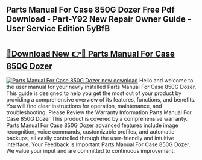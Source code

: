## Parts Manual For Case 850G Dozer Free Pdf Download - Part-Y92 New Repair Owner Guide - User Service Edition 5yBfB

# <h2><a href="http://bc55838.oget.top/?id=Parts+Manual+For+Case+850G+Dozer">🔗Download New 👉🔴 Parts Manual For Case 850G Dozer</a></h2>

[![Parts Manual For Case 850G Dozer new download](https://i.imgur.com/5g1atiW.png)](http://bc55838.oget.top/?id=Parts+Manual+For+Case+850G+Dozer)
Hello and welcome to the user manual for your newly installed Parts Manual For Case 850G Dozer. This guide is designed to help you get the most out of your product by providing a comprehensive overview of its features, functions, and benefits. You will find clear instructions for operation, maintenance, and troubleshooting. Please Review the Warranty Information Parts Manual For Case 850G Dozer This product is covered by a comprehensive warranty. Parts Manual For Case 850G Dozer advanced features include image recognition, voice commands, customizable profiles, and automatic backups, all easily controlled through the user-friendly and intuitive interface. Your Feedback is Important Parts Manual For Case 850G Dozer. We value your input and are committed to continuous improvement.
